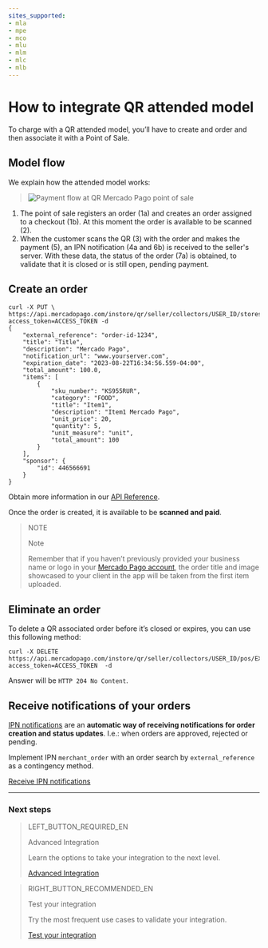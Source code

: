 ```yaml
---
sites_supported:
- mla
- mpe
- mco
- mlu
- mlm
- mlc
- mlb
---
```


#  How to integrate QR attended model

To charge with a QR attended model, you’ll have to create and order and then associate it with a Point of Sale.

## Model flow

We explain how the attended model works:

>![Payment flow at QR Mercado Pago point of sale](/images/qr-user-flow.en.png)

<span></span>

1. The point of sale registers an order (1a) and creates an order assigned to a checkout (1b). At this moment the order is available to be scanned (2).
2. When the customer scans the QR (3) with the order and makes the payment (5), an IPN notification (4a and 6b) is received to the seller's server. With these data, the status of the order (7a) is obtained, to validate that it is closed or is still open, pending payment.


## Create an order

```curl
curl -X PUT \
https://api.mercadopago.com/instore/qr/seller/collectors/USER_ID/stores/EXTERNAL_STORE_ID/pos/EXTERNAL_POS_ID/orders?access_token=ACCESS_TOKEN -d
{
    "external_reference": "order-id-1234",
    "title": "Title",
    "description": "Mercado Pago",
    "notification_url": "www.yourserver.com",
    "expiration_date": "2023-08-22T16:34:56.559-04:00",
    "total_amount": 100.0,
    "items": [
        {
            "sku_number": "KS955RUR",
            "category": "FOOD",
            "title": "Item1",
            "description": "Item1 Mercado Pago",
            "unit_price": 20,
            "quantity": 5,
            "unit_measure": "unit",
            "total_amount": 100
        }
    ],
    "sponsor": {
        "id": 446566691
    }
}
```

Obtain more information in our [API Reference](https://www.mercadopago.com.ar/developers/en/reference/instore_orders_v2/_instore_qr_seller_collectors_user_id_pos_external_pos_id_orders/put/).

Once the order is created, it is available to be **scanned and paid**.


> NOTE
> 
> Note
> 
> Remember that if you haven’t previously provided your business name or logo in your [Mercado Pago account](https://www.mercadopago.com.ar/settings/account), the order title and image showcased to your client in the app will be taken from the first item uploaded.


## Eliminate an order

To delete a QR associated order before it’s closed or expires, you can use this following method:

```curl
curl -X DELETE https://api.mercadopago.com/instore/qr/seller/collectors/USER_ID/pos/EXTERNAL_POS_ID/orders?access_token=ACCESS_TOKEN  -d 
```
Answer will be `HTTP 204 No Content`.

## Receive notifications of your orders

[IPN notifications](https://www.mercadopago.com.ar/developers/en/guides/notifications/ipn/) are an **automatic way of receiving notifications for order creation and status updates**. I.e.: when orders are approved, rejected or pending. 

Implement IPN `merchant_order` with an order search by `external_reference` as a contingency method.

<a href="https://www.mercadopago.com.ar/developers/en/guides/notifications/ipn/" target="_blank"> Receive IPN notifications </a>

---
### Next steps


> LEFT_BUTTON_REQUIRED_EN
>
> Advanced Integration
>
> Learn the options to take your integration to the next level.
>
> [Advanced Integration](https://www.mercadopago.com.ar/developers/en/guides/qr-code/advanced-integration/)


> RIGHT_BUTTON_RECOMMENDED_EN
>
> Test your integration
>
> Try the most frequent use cases to validate your integration.
>
> [Test your integration](https://www.mercadopago.com.ar/developers/en/guides/qr-code/integration-test/)
